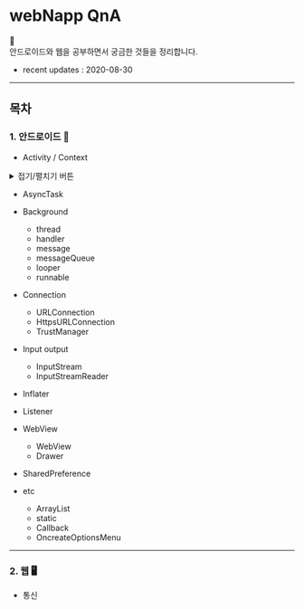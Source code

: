 # webNapp QnA

👻 <br>
안드로이드와 웹을 공부하면서 궁금한 것들을 정리합니다.

- recent updates : 2020-08-30

---
## 목차

### 1. 안드로이드 📱

  - Activity / Context
  
  <details>
    <summary>접기/펼치기 버튼</summary>
      <div markdown="1">

        |제목|내용|
        |--|--|
        |1|1|
        |2|10|

      </div>
  </details>

  - AsyncTask
 
  - Background
    * thread
    * handler
    * message
    * messageQueue
    * looper
    * runnable
  
  - Connection
    * URLConnection
    * HttpsURLConnection
    * TrustManager

  - Input output
    * InputStream 
    * InputStreamReader
    
  - Inflater
    
  - Listener
    
  - WebView
    * WebView 
    * Drawer

  - SharedPreference
    
  - etc
    * ArrayList<HashMap>
    * static 
    * Callback
    * OncreateOptionsMenu
    
--- 

### 2. 웹  🖥

  - 통신

